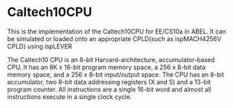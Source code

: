 # Caltech10CPU
This is the implementation of the Caltech10CPU for EE/CS10a in ABEL. It can be simulated or loaded onto an appropriate CPLD(such as ispMACH4256V CPLD) using ispLEVER

The Caltech10 CPU is an 8-bit Harvard-architecture, accumulator-based CPU. It has an 8K x 16-bit program memory space, a
256 x 8-bit data memory space, and a 256 x 8-bit input/output space. The CPU has an 8-bit accumulator, two 8-bit data addressing
registers (X and S) and a 13-bit program counter. All instructions are a single 16-bit word and almost all instructions
execute in a single clock cycle.
